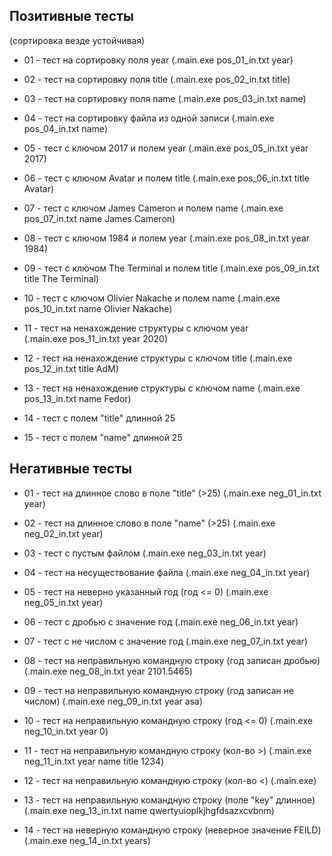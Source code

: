 ## Позитивные тесты 
 (сортировка везде устойчивая)

- 01 - тест на сортировку поля year 
	(.main.exe pos_01_in.txt year)
- 02 - тест на сортировку поля title 
	(.main.exe pos_02_in.txt title)
- 03 - тест на сортировку поля name 
	(.main.exe pos_03_in.txt name)
- 04 - тест на сортировку файла из одной записи
	(.main.exe pos_04_in.txt name)

- 05 - тест с ключом 2017 и полем year 
	(.main.exe pos_05_in.txt year 2017)
- 06 - тест с ключом Avatar и полем title 
	(.main.exe pos_06_in.txt title Avatar)
- 07 - тест с ключом James Cameron и полем name 
	(.main.exe pos_07_in.txt name James Cameron)
- 08 - тест с ключом 1984 и полем year 
	(.main.exe pos_08_in.txt year 1984)
- 09 - тест с ключом The Terminal и полем title 
	(.main.exe pos_09_in.txt title The Terminal)
- 10 - тест с ключом Olivier Nakache и полем name 
	(.main.exe pos_10_in.txt name Olivier Nakache)
- 11 - тест на ненахождение структуры с ключом year  
	(.main.exe pos_11_in.txt year 2020)
- 12 - тест на ненахождение структуры с ключом title 
	(.main.exe pos_12_in.txt title AdM)
- 13 - тест на ненахождение структуры с ключом name
	(.main.exe pos_13_in.txt name Fedor)
- 14 - тест с полем "title" длинной 25
- 15 - тест с полем "name" длинной 25

## Негативные тесты
- 01 - тест на длинное слово в поле "title" (>25) 
	(.main.exe neg_01_in.txt year)
- 02 - тест на длинное слово в поле "name" (>25) 
	(.main.exe neg_02_in.txt year)
- 03 - тест с пустым файлом 
	(.main.exe neg_03_in.txt year)
- 04 - тест на несуществование файла 
	(.main.exe neg_04_in.txt year)
- 05 - тест на неверно указанный год (год <= 0)
	(.main.exe neg_05_in.txt year)
- 06 - тест с дробью с значение год 
	(.main.exe neg_06_in.txt year)
- 07 - тест с не числом с значение год 
	(.main.exe neg_07_in.txt year)

- 08 - тест на неправильную командную строку (год записан дробью)
	(.main.exe neg_08_in.txt year 2101.5465)
- 09 - тест на неправильную командную строку (год записан не числом)
	(.main.exe neg_09_in.txt year asa)
- 10 - тест на неправильную командную строку (год <= 0)
	(.main.exe neg_10_in.txt year 0)
- 11 -  тест на неправильную командную строку (кол-во >)
	(.main.exe neg_11_in.txt year name title 1234)
- 12 -  тест на неправильную командную строку (кол-во <)
	(.main.exe)
- 13 -  тест на неправильную командную строку (поле "key" длинное)
	(.main.exe neg_13_in.txt name qwertyuioplkjhgfdsazxcvbnm)
- 14 - тест на неверную командную строку (неверное значение FEILD)
	(.main.exe neg_14_in.txt years)